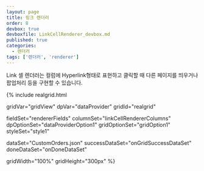 ```yaml
---
layout: page
title: 링크 렌더러
order: 8
devbox: true
devboxfile: LinkCellRenderer_devbox.md
published: true
categories:
  - 렌더러
tags: ['렌더러', 'renderer']
---
```


Link 셀 렌더러는 컬럼에 Hyperlink형태로 표현하고 클릭할 때 다른 페이지를 띄우거나 팝업처리 등을 구현할 수 있습니다.

<script>
var onGridSuccessDataSet = function(data, textStatus, jqXHR) {
  dataProvider.setRows(data);
}
var onDoneDataSet = function() {

}
</script>

{% include realgrid.html

  gridVar="gridView"
  dpVar="dataProvider"
  gridId="realgrid"

  fieldSet="rendererFields"
  columnSet="linkCellRendererColumns"
  dpOptionSet="dataProviderOption1"
  gridOptionSet="gridOption1"
  styleSet="style1"

  dataSet="CustomOrders.json"
  successDataSet="onGridSuccessDataSet"  
  doneDataSet="onDoneDataSet"

  gridWidth="100%"
  gridHeight="300px" %}